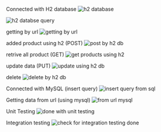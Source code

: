 Connected with H2 database
![h2 database](https://github.com/user-attachments/assets/94e31133-8279-430c-ad9f-eecea1b48241)

![h2 databse query](https://github.com/user-attachments/assets/ae77e2be-62cf-40e1-81b3-8a533065b88a)

getting by url
![getting by url](https://github.com/user-attachments/assets/4193bcbb-6ac2-4035-904d-f8f80143a110)

added product using h2 (POST)
![post by h2 db](https://github.com/user-attachments/assets/98e1e817-718a-44f1-bcaf-cb20331a7517)

retrive all product (GET)
![get products using h2](https://github.com/user-attachments/assets/bc3aa6b0-f623-4b06-badf-f7cbc117705e)

update data (PUT)
![update using h2 db](https://github.com/user-attachments/assets/df0316dd-8e35-4757-af40-3fd2dbf49e53)

delete
![delete by h2 db](https://github.com/user-attachments/assets/c7903754-fb0d-426c-a873-1c7013c99637)

Connected with MySQL (insert query)
![insert query from sql](https://github.com/user-attachments/assets/f41279e3-df84-4b4c-87b3-74454d34e16f)

Getting data from url (using mysql)
![from url mysql](https://github.com/user-attachments/assets/f25e7cc7-1e8c-4120-945e-3c613d58cb9e)

Unit Testing
![done with unit testing](https://github.com/user-attachments/assets/621a9c19-4d50-4391-b12b-881fbd02a26f)

Integration testing
![check for integration testing done](https://github.com/user-attachments/assets/69cb99d0-4e8b-409d-b82d-33eeb4c9a47d)
